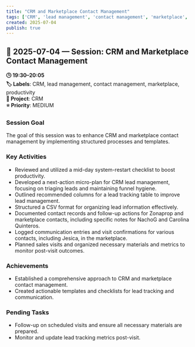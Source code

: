 ```yaml
---
title: "CRM and Marketplace Contact Management"
tags: ['CRM', 'lead management', 'contact management', 'marketplace', 'productivity']
created: 2025-07-04
publish: true
---
```


## 📅 2025-07-04 — Session: CRM and Marketplace Contact Management

**🕒 19:30–20:05**  
**🏷️ Labels**: CRM, lead management, contact management, marketplace, productivity  
**📂 Project**: CRM  
**⭐ Priority**: MEDIUM  


### Session Goal
The goal of this session was to enhance CRM and marketplace contact management by implementing structured processes and templates.

### Key Activities
- Reviewed and utilized a mid-day system-restart checklist to boost productivity.
- Developed a next-action micro-plan for CRM lead management, focusing on triaging leads and maintaining funnel hygiene.
- Outlined recommended columns for a lead tracking table to improve lead management.
- Structured a CSV format for organizing lead information effectively.
- Documented contact records and follow-up actions for Zonaprop and marketplace contacts, including specific notes for NachoG and Carolina Quinteros.
- Logged communication entries and visit confirmations for various contacts, including Jesica, in the marketplace.
- Planned sales visits and organized necessary materials and metrics to monitor post-visit outcomes.

### Achievements
- Established a comprehensive approach to CRM and marketplace contact management.
- Created actionable templates and checklists for lead tracking and communication.

### Pending Tasks
- Follow-up on scheduled visits and ensure all necessary materials are prepared.
- Monitor and update lead tracking metrics post-visit.
